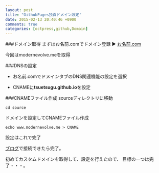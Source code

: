 ```yaml
---
layout: post
title: "GithubPages独自ドメイン設定"
date: 2015-02-13 20:40:46 +0900
comments: true
categories: [octpress,github,Domain]
---
```

###ドメイン取得
まずはお名前.comでドメイン登録 ▶︎
[お名前.com](http://www.onamae.com)

今回はmodernevolve.meを取得

###DNSの設定
* お名前.comでドメインタブのDNS関連機能の設定を選択

* CNAMEに**tsuetsugu.github.io**を設定


###CNAMEファイル作成
sourceディレクトリに移動
```
cd source 
```

ドメインを設定してCNAMEファイル作成
```
echo www.modernevolve.me > CNAME
```

設定はこれで完了

[ブログ](http://www.modernevolve.me/)で接続できたら完了。

初めてカスタムドメインを取得して、設定を行えたので、
目標の一つは完了・・・。
